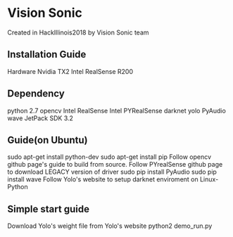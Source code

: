 # Vision Sonic

Created in HackIllinois2018 by Vision Sonic team

## Installation Guide
 Hardware
 Nvidia TX2
 Intel RealSense R200

## Dependency
 python 2.7
 opencv
 Intel RealSense
 Intel PYRealSense
 darknet
 yolo
 PyAudio
 wave
 JetPack SDK 3.2

## Guide(on Ubuntu)
 sudo apt-get install python-dev
 sudo apt-get install pip
 Follow opencv github page's guide to build from source.
 Follow PYrealSense github page to download LEGACY version of driver
 sudo pip install PyAudio
 sudo pip install wave
 Follow Yolo's website to setup darknet enviroment on Linux-Python

## Simple start guide

 Download Yolo's weight file from Yolo's website
 python2 demo_run.py
